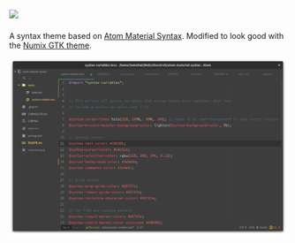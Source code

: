 ![](http://i.imgur.com/f58FC9u.png)
---

A syntax theme based on [Atom Material Syntax](https://github.com/silvestreh/atom-material-syntax). Modified to look good with the [Numix GTK theme](https://github.com/shimmerproject/Numix).

![](/screenshot.png)
